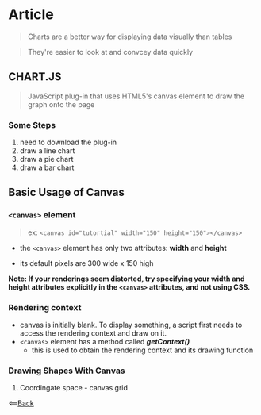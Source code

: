 # **Article**

> Charts are a better way for displaying data visually than tables

> They're easier to look at and convcey data quickly

## **CHART.JS**

> JavaScript plug-in that uses HTML5's canvas element to draw the graph onto the page

### **Some Steps**
  1. need to download the plug-in
  2. draw a line chart
  3. draw a pie chart
  4. draw a bar chart

## **Basic Usage of Canvas**

### **`<canvas>` element**
  > ex: `<canvas id="tutortial" width="150" height="150"></canvas>`

  * the `<canvas>` element has only two attributes: **width** and **height**

  * its default pixels are 300 wide x 150 high

**Note: If your renderings seem distorted, try specifying your width and height attributes explicitly in the `<canvas>` attributes, and not using CSS.**

### **Rendering context**
  * canvas is initially blank. To display something, a script first needs to access the rendering context and draw on it. 
  * `<canvas>` element has a method called ***getContext()***
    * this is used to obtain the rendering context and its drawing function 

 ### **Drawing Shapes With Canvas**

 1. Coordingate space - canvas grid

 <==[Back](https://angeladzodzomenyo.github.io/reading-notes/)